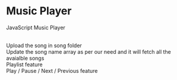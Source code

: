 # Music Player
JavaScript Music Player 
<br>
<br>

Upload the song in song folder <br>
Update the song name array as per our need and it will fetch all the avaialble songs <br>
Playlist feature <br>
Play / Pause / Next / Previous feature <br>
